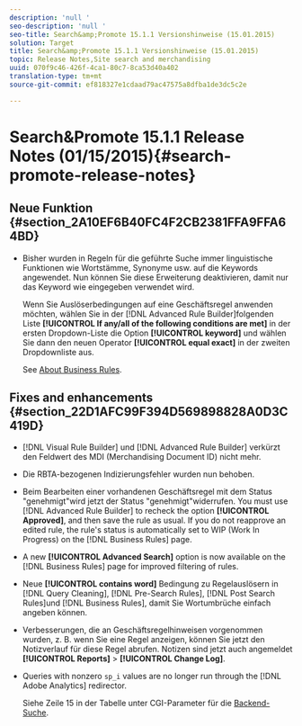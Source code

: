 ```yaml
---
description: 'null '
seo-description: 'null '
seo-title: Search&amp;Promote 15.1.1 Versionshinweise (15.01.2015)
solution: Target
title: Search&amp;Promote 15.1.1 Versionshinweise (15.01.2015)
topic: Release Notes,Site search and merchandising
uuid: 070f9c46-426f-4ca1-80c7-8ca53d40a402
translation-type: tm+mt
source-git-commit: ef818327e1cdaad79ac47575a8dfba1de3dc5c2e

---
```



# Search&amp;Promote 15.1.1 Release Notes (01/15/2015){#search-promote-release-notes}

## Neue Funktion {#section_2A10EF6B40FC4F2CB2381FFA9FFA64BD}

* Bisher wurden in Regeln für die geführte Suche immer linguistische Funktionen wie Wortstämme, Synonyme usw. auf die Keywords angewendet. Nun können Sie diese Erweiterung deaktivieren, damit nur das Keyword wie eingegeben verwendet wird.

   Wenn Sie Auslöserbedingungen auf eine Geschäftsregel anwenden möchten, wählen Sie in der [!DNL Advanced Rule Builder]folgenden Liste **[!UICONTROL If any/all of the following conditions are met]** in der ersten Dropdown-Liste die Option **[!UICONTROL keyword]** und wählen Sie dann den neuen Operator **[!UICONTROL equal exact]** in der zweiten Dropdownliste aus.

   See [About Business Rules](../c-about-rules-menu/c-about-business-rules.md#concept_2A93D76216754D3D8412CDEA00BD26BD).

## Fixes and enhancements {#section_22D1AFC99F394D569898828A0D3C419D}

* [!DNL Visual Rule Builder] und [!DNL Advanced Rule Builder] verkürzt den Feldwert des MDI (Merchandising Document ID) nicht mehr.
* Die RBTA-bezogenen Indizierungsfehler wurden nun behoben.
* Beim Bearbeiten einer vorhandenen Geschäftsregel mit dem Status &quot;genehmigt&quot;wird jetzt der Status &quot;genehmigt&quot;widerrufen. You must use [!DNL Advanced Rule Builder] to recheck the option **[!UICONTROL Approved]**, and then save the rule as usual. If you do not reapprove an edited rule, the rule&#39;s status is automatically set to WIP (Work In Progress) on the [!DNL Business Rules] page.
* A new **[!UICONTROL Advanced Search]** option is now available on the [!DNL Business Rules] page for improved filtering of rules.
* Neue **[!UICONTROL contains word]** Bedingung zu Regelauslösern in [!DNL Query Cleaning], [!DNL Pre-Search Rules], [!DNL Post Search Rules]und [!DNL Business Rules], damit Sie Wortumbrüche einfach angeben können.
* Verbesserungen, die an Geschäftsregelhinweisen vorgenommen wurden, z. B. wenn Sie eine Regel anzeigen, können Sie jetzt den Notizverlauf für diese Regel abrufen. Notizen sind jetzt auch angemeldet **[!UICONTROL Reports]** > **[!UICONTROL Change Log]**.
* Queries with nonzero `sp_i` values are no longer run through the [!DNL Adobe Analytics] redirector.

   Siehe Zeile 15 in der Tabelle unter CGI-Parameter für die [Backend-Suche](../c-appendices/c-cgiparameters.md#reference_582E85C3886740C98FE88CA9DF7918E8).

